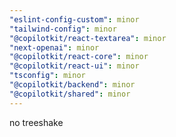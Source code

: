 ```yaml
---
"eslint-config-custom": minor
"tailwind-config": minor
"@copilotkit/react-textarea": minor
"next-openai": minor
"@copilotkit/react-core": minor
"@copilotkit/react-ui": minor
"tsconfig": minor
"@copilotkit/backend": minor
"@copilotkit/shared": minor
---
```


no treeshake
